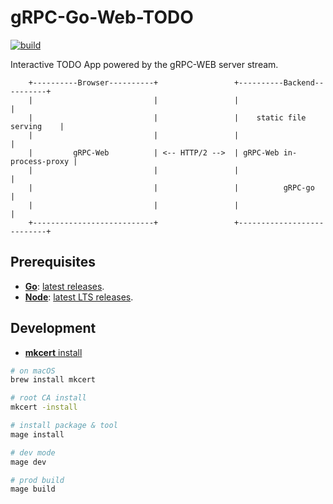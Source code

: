 # gRPC-Go-Web-TODO

[![build](https://github.com/iwaltgen/grpc-go-web-todo/actions/workflows/build.yml/badge.svg)](https://github.com/iwaltgen/grpc-go-web-todo/actions/workflows/build.yml)

Interactive TODO App powered by the gRPC-WEB server stream.

```
    +----------Browser----------+                 +----------Backend----------+
    |                           |                 |                           |
    |                           |                 |    static file serving    |
    |                           |                 |                           |
    |         gRPC-Web          | <-- HTTP/2 -->  | gRPC-Web in-process-proxy |
    |                           |                 |                           |
    |                           |                 |          gRPC-go          |
    |                           |                 |                           |
    +---------------------------+                 +---------------------------+
```

## Prerequisites

- **[Go][]**: [latest releases][go-releases].
- **[Node][]**: [latest LTS releases][node-release].

## Development

- [**mkcert** install][mkcert-install]

```sh
# on macOS
brew install mkcert

# root CA install
mkcert -install

# install package & tool
mage install

# dev mode
mage dev

# prod build
mage build
```

[go]: https://golang.org
[node]: https://nodejs.org
[go-releases]: https://golang.org/doc/devel/release.html
[node-release]: https://nodejs.org/en/blog
[mkcert-install]: https://github.com/FiloSottile/mkcert#installation
